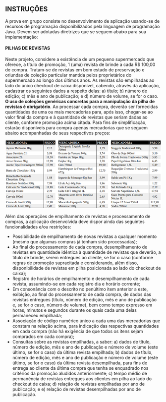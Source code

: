 ## INSTRUÇÕES 
A prova em grupo consiste no desenvolvimento de aplicação usando-se de recursos de programação disponibilizados pela linguagem de programação Java. Devem ser adotadas diretrizes que se seguem abaixo para sua implementação: 
#### PILHAS DE REVISTAS 
Neste projeto, considere a existência de um pequeno supermercado que oferece, a título de promoção, 1 (uma) revista de brinde a cada R$ 100,00 de compra. Tratam-se de revistas em bom estado de preservação e oriundas de coleção particular mantida pelos proprietários do supermercado ao longo dos últimos anos. As revistas são empilhadas ao lado do único checkout de caixa disponível, cabendo, através da aplicação, cadastrar os seguintes dados a respeito delas: 
a) título; b) número de edição; c) mês e ano de publicação; e d) número de volume, se for o caso. 
**O uso de coleções genéricas concretas para a manipulação da pilha de revistas é obrigatório**. Ao processar cada compra, deverão ser fornecidas quantidades de uma ou mais mercadorias para, após isso, chegar-se ao valor final da compra e à quantidade de revistas que seriam dadas ao cliente, conforme promoção acima citada. Para fins de simplificação, estarão disponíveis para compra apenas mercadorias que se seguem abaixo acompanhadas de seus respectivos preços:

![table de produtos](/assets/images/lista-produtos.png)

Além das operações de empilhamento de revistas e processamento de compras, a aplicação desenvolvida deve dispor ainda das seguintes funcionalidades e/ou restrições:
* Possibilidade de empilhamento de novas revistas a qualquer momento (mesmo que algumas compras já tenham sido processadas);
* Ao final do processamento de cada compra, desempilhamento de revistas em quantidade idêntica à quantidade de revistas que deverão, a título de brinde, serem entregues ao cliente, se for o caso (conforme regras de promoção supracitada e considerando, além disso, disponibilidade de revistas em pilha posicionada ao lado do checkout de caixa);
* Registro de horários de empilhamento e desempilhamento de cada revista, assumindo-se em cada registro dia e horário corrente;
* Em consonância com o descrito no penúltimo item anterior a este, exibição, ao final do processamento de cada compra, de dados das revistas entregues (título, número de edição, mês e ano de publicação e, se for o caso, número de volume), bem como tempo expresso em horas, minutos e segundos durante os quais cada uma delas permaneceu empilhada;
* Associação de código numérico único a cada uma das mercadorias que constam na relação acima, para indicação das respectivas quantidades em cada compra (não há exigência de que todos os itens sejam comprados em cada compra);
* Consultas sobre as revistas empilhadas, a saber: a) dados de título, número de edição, mês e ano de publicação e número de volume (este último, se for o caso) da última revista empilhada; b) dados de título, número de edição, mês e ano de publicação e número de volume (este último, se for o caso) da última revista desempilhada, para fins de entrega ao cliente da última compra que tenha se enquadrado nos critérios da promoção aludidos anteriormente; c) tempo médio de permanência de revistas entregues aos clientes em pilha ao lado do checkout de caixa; d) relação de revistas empilhadas por ano de publicação; e e) relação de revistas desempilhadas por ano de publicação.